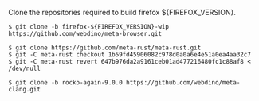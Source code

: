 Clone the repositories required to build firefox ${FIREFOX_VERSION}.

```
$ git clone -b firefox-${FIREFOX_VERSION}-wip https://github.com/webdino/meta-browser.git

$ git clone https://github.com/meta-rust/meta-rust.git
$ git -C meta-rust checkout 1b59fd45906082c978d0a0a6e4e51a0ea4aa32c7
$ git -C meta-rust revert 647b976da2a9161ceb01ad477216480fc1c88af8 < /dev/null

$ git clone -b rocko-again-9.0.0 https://github.com/webdino/meta-clang.git
```
